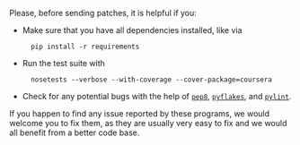 Please, before sending patches, it is helpful if you:

* Make sure that you have all dependencies installed, like via

        pip install -r requirements

* Run the test suite with

        nosetests --verbose --with-coverage --cover-package=coursera

* Check for any potential bugs with the help of [`pep8`][pep8],
  [`pyflakes`][pyflakes], and [`pylint`][pylint].

[pep8]: https://pypi.python.org/pypi/pep8
[pyflakes]: https://pypi.python.org/pypi/pyflakes/
[pylint]: https://pypi.python.org/pypi/pylint

If you happen to find any issue reported by these programs, we would welcome
you to fix them, as they are usually very easy to fix and we would all
benefit from a better code base.
